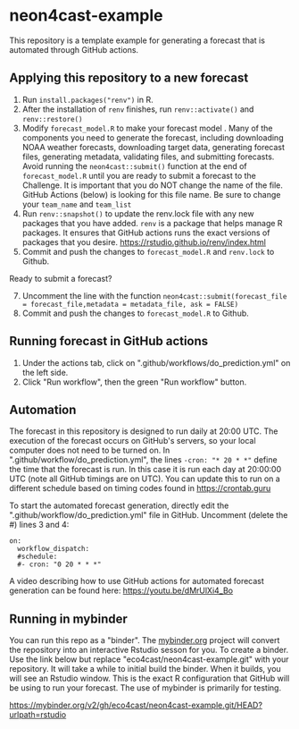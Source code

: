 # neon4cast-example

This repository is a template example for generating a forecast that is automated through GitHub actions.

## Applying this repository to a new forecast

1) Run `install.packages("renv")` in R.
2) After the installation of `renv` finishes, run `renv::activate()` and `renv::restore()`
3) Modify `forecast_model.R` to make your forecast model .  Many of the components you need to generate the forecast, including downloading NOAA weather forecasts, downloading target data, generating forecast files, generating metadata, validating files, and submitting forecasts. Avoid running the `neon4cast::submit()` function at the end of `forecast_model.R` until you are ready to submit a forecast to the Challenge.  It is important that you do NOT change the name of the file.  GitHub Actions (below) is looking for this file name. Be sure to change your `team_name` and `team_list`
4) Run `renv::snapshot()` to update the renv.lock file with any new packages that you have added.  `renv` is a package that helps manage R packages.  It ensures that GitHub actions runs the exact versions of packages that you desire. https://rstudio.github.io/renv/index.html
6) Commit and push the changes to `forecast_model.R` and `renv.lock` to Github. 

Ready to submit a forecast?

7) Uncomment the line with the function `neon4cast::submit(forecast_file = forecast_file,metadata = metadata_file, ask = FALSE)`
8) Commit and push the changes to `forecast_model.R` to Github. 

## Running forecast in GitHub actions

1) Under the actions tab, click on ".github/workflows/do_prediction.yml" on the left side.
2) Click "Run workflow", then the green "Run workflow" button. 

## Automation

The forecast in this repository is designed to run daily at 20:00 UTC.  The execution of the forecast occurs on GitHub's servers, so your local computer does not need to be turned on.  In ".github/workflow/do_prediction.yml", the lines `-cron: "* 20 * *"` define the time that the forecast is run.  In this case it is run each day at 20:00:00 UTC (note all GitHub timings are on UTC).  You can update this to run on a different schedule based on timing codes found in https://crontab.guru

To start the automated forecast generation, directly edit the ".github/workflow/do_prediction.yml" file in GitHub. Uncomment (delete the #) lines 3 and 4: 

```
on:
  workflow_dispatch:
  #schedule:
  #- cron: "0 20 * * *"
```

A video describing how to use GitHub actions for automated forecast generation can be found here: https://youtu.be/dMrUlXi4_Bo

## Running in mybinder

You can run this repo as a "binder".  The [mybinder.org](https://mybinder.org) project will convert the repository into an interactive Rstudio sesson for you. To create a binder.  Use the link below but replace "eco4cast/neon4cast-example.git" with your repository.  It will take a while to initial build the binder.  When it builds, you will see an Rstudio window.  This is the exact R configuration that GitHub will be using to run your forecast.  The use of mybinder is primarily for testing. 

https://mybinder.org/v2/gh/eco4cast/neon4cast-example.git/HEAD?urlpath=rstudio

